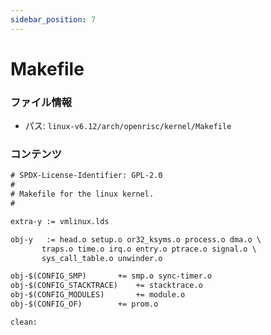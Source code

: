 ```yaml
---
sidebar_position: 7
---
```

# Makefile

### ファイル情報

- パス: `linux-v6.12/arch/openrisc/kernel/Makefile`

### コンテンツ

```txt
# SPDX-License-Identifier: GPL-2.0
#
# Makefile for the linux kernel.
#

extra-y	:= vmlinux.lds

obj-y	:= head.o setup.o or32_ksyms.o process.o dma.o \
	   traps.o time.o irq.o entry.o ptrace.o signal.o \
	   sys_call_table.o unwinder.o

obj-$(CONFIG_SMP)		+= smp.o sync-timer.o
obj-$(CONFIG_STACKTRACE)	+= stacktrace.o
obj-$(CONFIG_MODULES)		+= module.o
obj-$(CONFIG_OF)		+= prom.o

clean:

```
